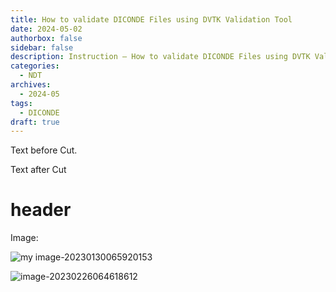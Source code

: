```yaml
---
title: How to validate DICONDE Files using DVTK Validation Tool
date: 2024-05-02
authorbox: false
sidebar: false
description: Instruction — How to validate DICONDE Files using DVTK Validation Tool
categories:
  - NDT
archives:
  - 2024-05
tags:
  - DICONDE
draft: true
---
```

Text before Cut.
<!--more-->
Text after Cut

# header

Image:


![my image-20230130065920153](../../static/Template/image-20230226063107957.png)

![image-20230226064618612](../../static/Template/image-20230226064618612.png)



